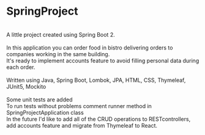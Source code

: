 # SpringProject
</br>
A little project created using Spring Boot 2. </br>
</br>
In this application you can order food in bistro delivering orders to companies working in the same building. </br>
It's ready to implement accounts feature to avoid filling personal data during each order. </br>
</br>
Written using Java, Spring Boot, Lombok, JPA, HTML, CSS, Thymeleaf, JUnit5, Mockito </br>
</br>
Some unit tests are added</br>
To run tests without problems comment runner method in SpringProjectApplication class
</br>
In the future I'd like to add all of the CRUD operations to RESTcontrollers, add accounts feature and migrate from Thymeleaf to React.

